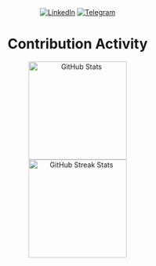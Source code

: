 <!--### Hi there 👋-->

<div>
    <div align=center>
        <a href="https://www.linkedin.com/in/nRafinia/" target="_blank"><img src="https://img.shields.io/badge/Linkedin-0077b5?style=flat&logo=linkedin" alt="LinkedIn" /></a>
        <a href="https://t.me/nRafinia" target="_blank"><img src="https://img.shields.io/badge/Telegram-0088cc?style=flat&logo=telegram" alt="Telegram" /></a>
    </div>
</div>
<div align=center>
        <h1>Contribution Activity</h1>
<!--  
[![My GitHub stats](https://github-readme-stats.vercel.app/api?username=nRafinia&show_icons=true)](https://github-readme-stats.vercel.app/api?username=nRafinia&show_icons=true)
-->

<img src="https://github-readme-stats.vercel.app/api?username=nRafinia&title_color=5194f0&text_color=black&show_icons=true&icon_color=5194f0&include_all_commits=true&count_private=true" alt="GitHub Stats" height="200" />
        <br>
  <img src="https://github-readme-streak-stats.herokuapp.com/?user=nRafinia&date_format=j%20M%5B%20Y%5D&currStreakLabel=5194f0&fire=5194f0&ring=5194f0" alt="GitHub Streak Stats" height="200" />
        <br>
  <!--<img src="https://github-profile-trophy.vercel.app/?username=nRafinia&no-frame=true&column=3&row=2" alt="trophy"/>              
  <img src="https://github-readme-stats.vercel.app/api/top-langs?username=nRafinia&show_icons=true&locale=en&layout=compact&theme=chartreuse-dark" alt="ovi" />         -->
</div>

<!--
**nRafinia/nRafinia** is a ✨ _special_ ✨ repository because its `README.md` (this file) appears on your GitHub profile.

Here are some ideas to get you started:

- 🔭 I’m currently working on ...
- 🌱 I’m currently learning ...
- 👯 I’m looking to collaborate on ...
- 🤔 I’m looking for help with ...
- 💬 Ask me about ...
- 📫 How to reach me: ...
- 😄 Pronouns: ...
- ⚡ Fun fact: ...
-->
